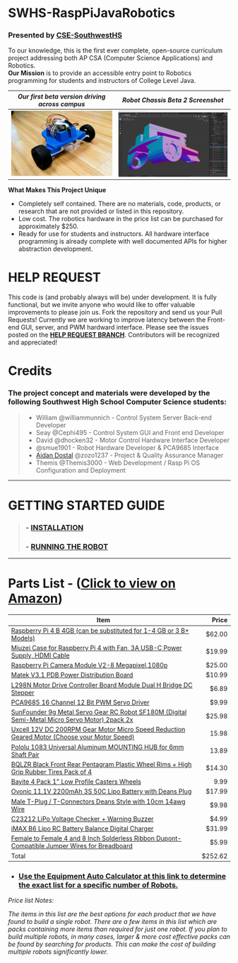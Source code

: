 # SWHS-RaspPiJavaRobotics

### Presented by [CSE-SouthwestHS](https://github.com/CSE-SouthwestHS)

To our knowledge, this is the first ever complete, open-source curriculum project addressing both AP CSA (Computer Science Applications) and Robotics.  
**Our Mission** is to provide an accessible entry point to Robotics programming for students and instructors of College Level Java.

_Our first beta version driving across campus_|_Robot Chassis Beta 2 Screenshot_
:-----:|:------:
![robot-beta1](documentation/robot-beta1.jpg)|![robot-beta2-screenshot](documentation/robot-beta2-screenshot.jpg)

**What Makes This Project Unique**
- Completely self contained.  There are no materials, code, products, or research that are not provided or listed in this repository.
- Low cost.  The robotics hardware in the price list can be purchased for approximately $250.
- Ready for use for students and instructors.  All hardware interface programming is already complete with well documented APIs for higher abstraction development.

# HELP REQUEST
This code is (and probably always will be) under development. It is fully functional, but we invite anyone who would like to offer valuable improvements to please join us. Fork the repository and send us your Pull Requests!
Currently we are working to improve latency between the Front-end GUI, server, and PWM hardward interface. Please see the issues posted on the
**[HELP REQUEST BRANCH](https://github.com/CSE-SouthwestHS/SWHS-RaspPiJavaRobotics/blob/HelpRequestWebsocket/README.md)**.
Contributors will be recognized and appreciated!

# Credits
### The project concept and materials were developed by the following Southwest High School Computer Science students:

>- William @williammunnich - Control System Server Back-end Developer
>- Seay @Cephi495 - Control System GUI and Front end Developer
>- David @dhocken32 - Motor Control Hardware Interface Developer
>- @smue1901 - Robot Hardware Developer & PCA9685 Interface
>- [Aidan Dostal](http://dostal.tech/) @zozo1237 - Project & Quality Assurance Manager
>- Themis @Themis3000 - Web Development / Rasp Pi OS Configuration and Deployment

---

# GETTING STARTED GUIDE
>### - [INSTALLATION](documentation/GETTING_STARTED-INSTALLATION.md)
>### - [RUNNING THE ROBOT](documentation/GETTING_STARTED-RUNNING.md)

---

# Parts List - ([Click to view on Amazon](http://a.co/cpzM4p2))

Item | Price
-----|------:
[Raspberry Pi 4 B 4GB (can be substituted for 1-4 GB or 3 B+ Models)](https://www.amazon.com/Raspberry-Model-2019-Quad-Bluetooth/dp/B07TC2BK1X)|$62.00
[Miuzei Case for Raspberry Pi 4 with Fan, 3A USB-C Power Supply, HDMI Cable](https://www.amazon.com/Miuzei-Raspberry-Cooling-Heat-Sinks-Included/dp/B07VX2WDHM)|$19.99
[Raspberry Pi Camera Module V2-8 Megapixel,1080p](https://www.amazon.com/Raspberry-Pi-Camera-Module-Megapixel/dp/B01ER2SKFS)|$25.00
[Matek V3.1 PDB Power Distribution Board](https://www.amazon.com/Matek-Power-Distribution-Multicopter-Quadcopter/dp/B071CFKFY1)|$10.99
[L298N Motor Drive Controller Board Module Dual H Bridge DC Stepper](https://www.amazon.com/Qunqi-Controller-Module-Stepper-Arduino/dp/B014KMHSW6)|$6.89
[PCA9685 16 Channel 12 Bit PWM Servo Driver](https://www.amazon.com/gp/product/B014KTSMLA)|$9.99
[SunFounder 9g Metal Servo Gear RC Robot SF180M (Digital Semi-Metal Micro Servo Motor) 2pack  2x](https://www.amazon.com/SunFounder-Digital-Helicopter-Fix-Wing-Airplane/dp/B078Y312YP)|$25.98
[Uxcell 12V DC 200RPM Gear Motor Micro Speed Reduction Geared Motor (Choose your Motor Speed)](https://www.amazon.com/uxcell-550RPM-Electric-Reduction-Centric/dp/B01KTXRB90)|15.98
[Pololu 1083 Universal Aluminum MOUNTING HUB for 6mm Shaft Pair](https://www.amazon.com/gp/product/B00B887FX8/ref=ppx_yo_dt_b_asin_title_o03_s01?ie=UTF8&psc=1)|13.89
[BQLZR Black Front Rear Pentagram Plastic Wheel Rims + High Grip Rubber Tires Pack of 4](https://www.amazon.com/BQLZR-Black-Pentagram-Plastic-Rubber/dp/B00ID51M9W)|$14.30
[Bayite 4 Pack 1" Low Profile Casters Wheels](https://www.amazon.com/dp/B071GTK6NZ)|9.99
[Ovonic 11.1V 2200mAh 3S 50C Lipo Battery with Deans Plug](https://www.amazon.com/2200mAh-Airplane-Quadcopter-Helicopter-Multi-Motor/dp/B077P73SDS)|$17.99
[Male T-Plug / T-Connectors Deans Style with 10cm 14awg Wire](https://www.amazon.com/T-Plug-T-Connectors-Deans-Style-BDHI-28/dp/B07MDGT5C1)|$9.98
[C23212 LiPo Voltage Checker + Warning Buzzer ](https://www.amazon.com/RioRand-Hop-ups-C23212-Voltage-Checker/dp/B003Y6E6IE)|$4.99
[iMAX B6 Lipo RC Battery Balance Digital Charger](https://www.amazon.com/Haisito-Charger-Battery-Balance-Discharger/dp/B07QRQT3LC)|$31.99
[Female to Female 4 and 8 Inch Solderless Ribbon Dupont-Compatible Jumper Wires for Breadboard](https://www.amazon.com/GenBasic-Solderless-Dupont-Compatible-Breadboard-Prototyping/dp/B01L5ULRUA)|$5.99
Total|$252.62

- ### [Use the Equipment Auto Calculator at this link to determine the exact list for a specific number of Robots.](https://docs.google.com/spreadsheets/d/1HkJkBlFcnP8gTgiid0Fkntp9MTouEFqrl5WQc5pr8DA/edit?usp=sharing)
*Price list Notes:*

*The items in this list are the best options for each product that we have found to build a single robot.  There are a few items in this list which are packs containing more items than required for just one robot. If you plan to build multiple robots, in many cases, larger & more cost effective packs can be found by searching for products.  This can make the cost of building multiple robots significantly lower.*
